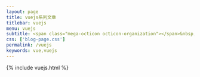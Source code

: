 ```yaml
---
layout: page
title: vuejs系列文章
titlebar: vuejs
menu: vuejs
subtitle: <span class="mega-octicon octicon-organization"></span>&nbsp;&nbsp; vue那些事
css: ['blog-page.css']
permalink: /vuejs
keywords: vue,vuejs
---
```


{% include vuejs.html %}